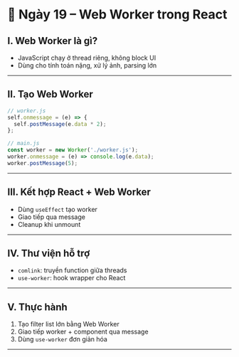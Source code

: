 
# 📘 Ngày 19 – Web Worker trong React

## I. Web Worker là gì?

- JavaScript chạy ở thread riêng, không block UI
- Dùng cho tính toán nặng, xử lý ảnh, parsing lớn

---

## II. Tạo Web Worker

```js
// worker.js
self.onmessage = (e) => {
  self.postMessage(e.data * 2);
};
```

```js
// main.js
const worker = new Worker('./worker.js');
worker.onmessage = (e) => console.log(e.data);
worker.postMessage(5);
```

---

## III. Kết hợp React + Web Worker

- Dùng `useEffect` tạo worker
- Giao tiếp qua message
- Cleanup khi unmount

---

## IV. Thư viện hỗ trợ

- `comlink`: truyền function giữa threads
- `use-worker`: hook wrapper cho React

---

## V. Thực hành

1. Tạo filter list lớn bằng Web Worker
2. Giao tiếp worker + component qua message
3. Dùng `use-worker` đơn giản hóa

---
